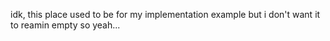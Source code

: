 idk, this place used to be for my implementation example but i don't want it to reamin empty so yeah...
